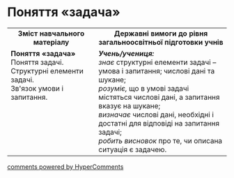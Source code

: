 <div id="hypercomments_widget" class="js-hypercomments-widget invisible"></div>

# Поняття «задача»
<table>
  <tr>
    <td width="40%" align="center"><b>Зміст навчального матеріалу<b></td>
    <td width="60%" align="center"><b>Державні вимоги до рівня загальноосвітньої підготовки учнів</b></td>
  </tr>
  <tr>
    <td width="40%" style="vertical-align:top !important;"><b>Поняття «задача»</b><br>
Поняття задачі.<br>
Структурні елементи задачі.<br>
Зв'язок умови і запитання.<br></td>
    <td width="60%" style="vertical-align:top !important;"><i><b>Учень/учениця:</b></i><br>
<i>знає</i> структурні елементи задачі – умова і запитання; числові дані та шукане;<br>
<i>розуміє,</i> що в умові задачі містяться числові дані, а запитання вказує на шукане;<br>
<i>визначає</i> числові дані, необхідні і достатні для відповіді на запитання задачі;<br>
<i>робить висновок</i> про те, чи описана ситуація є задачею.</td>
  </tr>
</table>

<div class="js-hypercomments-container">
    <a href="http://hypercomments.com" class="hc-link" title="comments widget">comments powered by HyperComments</a>
</div>